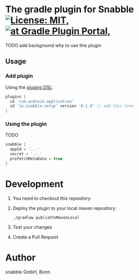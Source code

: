 # The gradle plugin for Snabble [![License: MIT,][license-img]][license-url] [![at Gradle Plugin Portal,][gradle-img]][gradle-url]

TODO add background why to use this plugin

## Usage

### Add plugin
Using the [plugins DSL](https://docs.gradle.org/current/userguide/plugins.html#sec:plugins_block):

```groovy
plugins {
  id 'com.android.application'
  id 'io.snabble.setup' version '0.1.0' // add this line
}
```

### Using the plugin

TODO

```groovy
snabble {
  appId = '...'
  secret = '...'
  prefetchMetaData = true
}
```

# Development

1. You need to checkout this repository
2. Deploy the plugin to your local maven repository:

    ```shell
    ./gradlew publishToMavenLocal
    ```
3. Test your changes
4. Create a Pull Request

# Author

snabble GmbH, Bonn

[license-img]: https://img.shields.io/github/license/snabble/Android-SDK
[license-url]: ../LICENSE
[gradle-img]: https://img.shields.io/gradle-plugin-portal/v/io.snabble.setup
[gradle-url]: https://plugins.gradle.org/plugin/io.snabble.setup